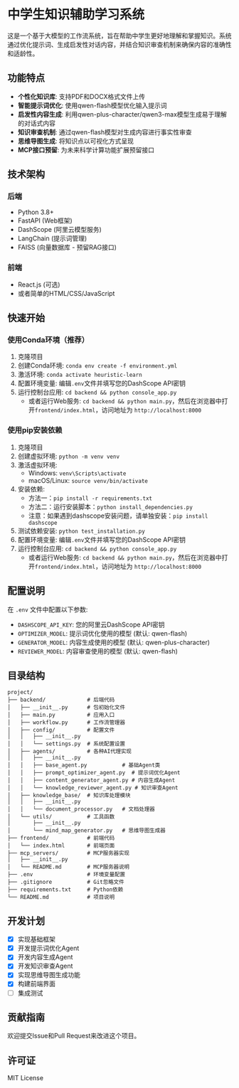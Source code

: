 # 中学生知识辅助学习系统

这是一个基于大模型的工作流系统，旨在帮助中学生更好地理解和掌握知识。系统通过优化提示词、生成启发性对话内容，并结合知识审查机制来确保内容的准确性和适龄性。

## 功能特点

- **个性化知识库**: 支持PDF和DOCX格式文件上传
- **智能提示词优化**: 使用qwen-flash模型优化输入提示词
- **启发性内容生成**: 利用qwen-plus-character/qwen3-max模型生成易于理解的对话式内容
- **知识审查机制**: 通过qwen-flash模型对生成内容进行事实性审查
- **思维导图生成**: 将知识点以可视化方式呈现
- **MCP接口预留**: 为未来科学计算功能扩展预留接口

## 技术架构

### 后端
- Python 3.8+
- FastAPI (Web框架)
- DashScope (阿里云模型服务)
- LangChain (提示词管理)
- FAISS (向量数据库 - 预留RAG接口)

### 前端
- React.js (可选)
- 或者简单的HTML/CSS/JavaScript

## 快速开始

### 使用Conda环境（推荐）
1. 克隆项目
2. 创建Conda环境: `conda env create -f environment.yml`
3. 激活环境: `conda activate heuristic-learn`
4. 配置环境变量: 编辑`.env`文件并填写您的DashScope API密钥
5. 运行控制台应用: `cd backend && python console_app.py`
   - 或者运行Web服务: `cd backend && python main.py`，然后在浏览器中打开`frontend/index.html`，访问地址为 `http://localhost:8000`

### 使用pip安装依赖
1. 克隆项目
2. 创建虚拟环境: `python -m venv venv`
3. 激活虚拟环境: 
   - Windows: `venv\Scripts\activate`
   - macOS/Linux: `source venv/bin/activate`
4. 安装依赖:
   - 方法一：`pip install -r requirements.txt`
   - 方法二：运行安装脚本：`python install_dependencies.py`
   - 注意：如果遇到dashscope安装问题，请单独安装：`pip install dashscope`
5. 测试依赖安装: `python test_installation.py`
6. 配置环境变量: 编辑`.env`文件并填写您的DashScope API密钥
7. 运行控制台应用: `cd backend && python console_app.py`
   - 或者运行Web服务: `cd backend && python main.py`，然后在浏览器中打开`frontend/index.html`，访问地址为 `http://localhost:8000`

## 配置说明

在 `.env` 文件中配置以下参数:

- `DASHSCOPE_API_KEY`: 您的阿里云DashScope API密钥
- `OPTIMIZER_MODEL`: 提示词优化使用的模型 (默认: qwen-flash)
- `GENERATOR_MODEL`: 内容生成使用的模型 (默认: qwen-plus-character)
- `REVIEWER_MODEL`: 内容审查使用的模型 (默认: qwen-flash)

## 目录结构

```
project/
├── backend/             # 后端代码
│   ├── __init__.py      # 包初始化文件
│   ├── main.py          # 应用入口
│   ├── workflow.py      # 工作流管理器
│   ├── config/          # 配置文件
│   │   ├── __init__.py
│   │   └── settings.py  # 系统配置设置
│   ├── agents/          # 各种AI代理实现
│   │   ├── __init__.py
│   │   ├── base_agent.py           # 基础Agent类
│   │   ├── prompt_optimizer_agent.py  # 提示词优化Agent
│   │   ├── content_generator_agent.py # 内容生成Agent
│   │   └── knowledge_reviewer_agent.py # 知识审查Agent
│   ├── knowledge_base/  # 知识库处理模块
│   │   ├── __init__.py
│   │   └── document_processor.py   # 文档处理器
│   └── utils/           # 工具函数
│       ├── __init__.py
│       └── mind_map_generator.py   # 思维导图生成器
├── frontend/            # 前端代码
│   └── index.html       # 前端页面
├── mcp_servers/         # MCP服务器实现
│   ├── __init__.py
│   └── README.md        # MCP服务器说明
├── .env                 # 环境变量配置
├── .gitignore           # Git忽略文件
├── requirements.txt     # Python依赖
└── README.md            # 项目说明
```

## 开发计划

- [x] 实现基础框架
- [x] 开发提示词优化Agent
- [x] 开发内容生成Agent
- [x] 开发知识审查Agent
- [x] 实现思维导图生成功能
- [x] 构建前端界面
- [ ] 集成测试

## 贡献指南

欢迎提交Issue和Pull Request来改进这个项目。

## 许可证

MIT License
